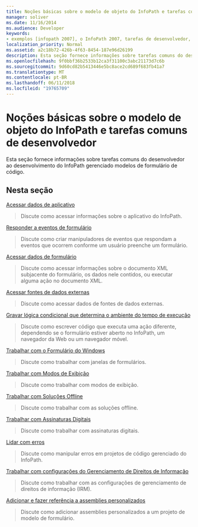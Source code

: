 ```yaml
---
title: Noções básicas sobre o modelo de objeto do InfoPath e tarefas comuns de desenvolvedor
manager: soliver
ms.date: 11/16/2014
ms.audience: Developer
keywords:
- exemplos [infopath 2007], o InfoPath 2007, tarefas de desenvolvedor, tarefas de desenvolvedor [InfoPath 2007], o InfoPath 2007, modelos de objeto, modelos de objeto [InfoPath 2007]
localization_priority: Normal
ms.assetid: a2c18b72-426b-4f63-8454-187e96d26199
description: Esta seção fornece informações sobre tarefas comuns do desenvolvedor ao desenvolvimento do InfoPath gerenciado modelos de formulário de código.
ms.openlocfilehash: 9f0bbf36b2533b12ca3f31100c3abc21173d7c6b
ms.sourcegitcommit: 9d60cd82b5413446e5bc8ace2cd689f683fb41a7
ms.translationtype: MT
ms.contentlocale: pt-BR
ms.lasthandoff: 06/11/2018
ms.locfileid: "19765709"
---
```

# <a name="understanding-the-infopath-object-model-and-common-developer-tasks"></a>Noções básicas sobre o modelo de objeto do InfoPath e tarefas comuns de desenvolvedor

Esta seção fornece informações sobre tarefas comuns do desenvolvedor ao desenvolvimento do InfoPath gerenciado modelos de formulário de código.
  
## <a name="in-this-section"></a>Nesta seção

[Acessar dados de aplicativo](how-to-access-application-data.md)
  
> Discute como acessar informações sobre o aplicativo do InfoPath.
    
[Responder a eventos de formulário](how-to-respond-to-form-events.md)
  
> Discute como criar manipuladores de eventos que respondam a eventos que ocorrem conforme um usuário preenche um formulário.
    
[Acessar dados de formulário](how-to-access-form-data.md)
  
> Discute como acessar informações sobre o documento XML subjacente do formulário, os dados nele contidos, ou executar alguma ação no documento XML.
    
[Acessar fontes de dados externas](how-to-access-external-data-sources.md)
  
> Discute como acessar dados de fontes de dados externas.
    
[Gravar lógica condicional que determina o ambiente do tempo de execução](how-to-write-conditional-logic-that-determines-the-run-time-environment.md)
  
> Discute como escrever código que executa uma ação diferente, dependendo se o formulário estiver aberto no InfoPath, um navegador da Web ou um navegador móvel.
    
[Trabalhar com o Formulário do Windows](how-to-work-with-form-windows.md)
  
> Discute como trabalhar com janelas de formulários.
    
[Trabalhar com Modos de Exibição](how-to-work-with-views.md)
  
> Discute como trabalhar com modos de exibição.
    
[Trabalhar com Soluções Offline](how-to-work-with-offline-solutions.md)
  
> Discute como trabalhar com as soluções offline.
    
[Trabalhar com Assinaturas Digitais](how-to-work-with-digital-signatures.md)
  
> Discute como trabalhar com assinaturas digitais.
    
[Lidar com erros](how-to-handle-errors.md)
  
> Discute como manipular erros em projetos de código gerenciado do InfoPath.
    
[Trabalhar com configurações do Gerenciamento de Direitos de Informação](how-to-work-with-information-rights-management-settings.md)
  
> Discute como trabalhar com as configurações de gerenciamento de direitos de informação (IRM).
    
[Adicionar e fazer referência a assemblies personalizados](how-to-add-and-reference-custom-assemblies.md)
  
> Discute como adicionar assemblies personalizados a um projeto de modelo de formulário.
    

